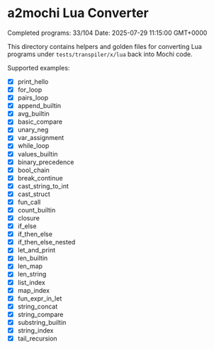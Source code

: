 # a2mochi Lua Converter

Completed programs: 33/104
Date: 2025-07-29 11:15:00 GMT+0000

This directory contains helpers and golden files for converting Lua programs
under `tests/transpiler/x/lua` back into Mochi code.

Supported examples:
- [x] print_hello
- [x] for_loop
- [x] pairs_loop
- [x] append_builtin
- [x] avg_builtin
- [x] basic_compare
- [x] unary_neg
- [x] var_assignment
- [x] while_loop
- [x] values_builtin
- [x] binary_precedence
- [x] bool_chain
- [x] break_continue
- [x] cast_string_to_int
- [x] cast_struct
- [x] fun_call
- [x] count_builtin
- [x] closure
- [x] if_else
- [x] if_then_else
- [x] if_then_else_nested
- [x] let_and_print
- [x] len_builtin
- [x] len_map
- [x] len_string
- [x] list_index
- [x] map_index
- [x] fun_expr_in_let
- [x] string_concat
- [x] string_compare
- [x] substring_builtin
- [x] string_index
- [x] tail_recursion

